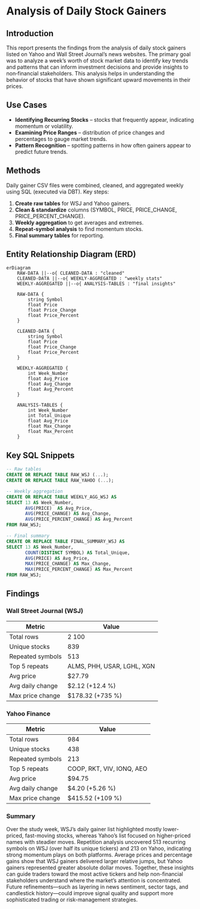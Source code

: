 
# Analysis of Daily Stock Gainers

## Introduction
This report presents the findings from the analysis of daily stock gainers listed on Yahoo and Wall Street Journal’s news websites. The primary goal was to analyze a week’s worth of stock market data to identify key trends and patterns that can inform investment decisions and provide insights to non‑financial stakeholders. This analysis helps in understanding the behavior of stocks that have shown significant upward movements in their prices.

## Use Cases
- **Identifying Recurring Stocks** – stocks that frequently appear, indicating momentum or volatility.  
- **Examining Price Ranges** – distribution of price changes and percentages to gauge market trends.  
- **Pattern Recognition** – spotting patterns in how often gainers appear to predict future trends.

## Methods
Daily gainer CSV files were combined, cleaned, and aggregated weekly using SQL (executed via DBT). Key steps:

1. **Create raw tables** for WSJ and Yahoo gainers.  
2. **Clean & standardize** columns (SYMBOL, PRICE, PRICE_CHANGE, PRICE_PERCENT_CHANGE).  
3. **Weekly aggregation** to get averages and extremes.  
4. **Repeat‑symbol analysis** to find momentum stocks.  
5. **Final summary tables** for reporting.

## Entity Relationship Diagram (ERD)
```mermaid
erDiagram
    RAW-DATA ||--o{ CLEANED-DATA : "cleaned"
    CLEANED-DATA ||--o{ WEEKLY-AGGREGATED : "weekly stats"
    WEEKLY-AGGREGATED ||--o{ ANALYSIS-TABLES : "final insights"

    RAW-DATA {
        string Symbol
        float Price
        float Price_Change
        float Price_Percent
    }

    CLEANED-DATA {
        string Symbol
        float Price
        float Price_Change
        float Price_Percent
    }

    WEEKLY-AGGREGATED {
        int Week_Number
        float Avg_Price
        float Avg_Change
        float Avg_Percent
    }

    ANALYSIS-TABLES {
        int Week_Number
        int Total_Unique
        float Avg_Price
        float Max_Change
        float Max_Percent
    }
```

## Key SQL Snippets
```sql
-- Raw tables
CREATE OR REPLACE TABLE RAW_WSJ (...);
CREATE OR REPLACE TABLE RAW_YAHOO (...);

-- Weekly aggregation
CREATE OR REPLACE TABLE WEEKLY_AGG_WSJ AS
SELECT 13 AS Week_Number,
       AVG(PRICE)  AS Avg_Price,
       AVG(PRICE_CHANGE) AS Avg_Change,
       AVG(PRICE_PERCENT_CHANGE) AS Avg_Percent
FROM RAW_WSJ;

-- Final summary
CREATE OR REPLACE TABLE FINAL_SUMMARY_WSJ AS
SELECT 13 AS Week_Number,
       COUNT(DISTINCT SYMBOL) AS Total_Unique,
       AVG(PRICE) AS Avg_Price,
       MAX(PRICE_CHANGE) AS Max_Change,
       MAX(PRICE_PERCENT_CHANGE) AS Max_Percent
FROM RAW_WSJ;
```

## Findings  

### Wall Street Journal (WSJ)

| Metric               | Value                          |
|----------------------|--------------------------------|
| Total rows           | 2 100                          |
| Unique stocks        | 839                            |
| Repeated symbols     | 513                            |
| Top 5 repeats        | ALMS, PHH, USAR, LGHL, XGN     |
| Avg price            | \$27.79                        |
| Avg daily change     | \$2.12 (+12.4 %)               |
| Max price change     | \$178.32 (+735 %)              |

### Yahoo Finance

| Metric               | Value                          |
|----------------------|--------------------------------|
| Total rows           | 984                            |
| Unique stocks        | 438                            |
| Repeated symbols     | 213                            |
| Top 5 repeats        | COOP, RKT, VIV, IONQ, AEO      |
| Avg price            | \$94.75                        |
| Avg daily change     | \$4.20 (+5.26 %)               |
| Max price change     | \$415.52 (+109 %)              |

### Summary
Over the study week, WSJ’s daily gainer list highlighted mostly lower-priced, fast-moving stocks, whereas Yahoo’s list focused on higher-priced names with steadier moves. Repetition analysis uncovered 513 recurring symbols on WSJ (over half its unique tickers) and 213 on Yahoo, indicating strong momentum plays on both platforms. Average prices and percentage gains show that WSJ gainers delivered larger relative jumps, but Yahoo gainers represented greater absolute dollar moves. Together, these insights can guide traders toward the most active tickers and help non-financial stakeholders understand where the market’s attention is concentrated. Future refinements—such as layering in news sentiment, sector tags, and candlestick history—could improve signal quality and support more sophisticated trading or risk-management strategies.

